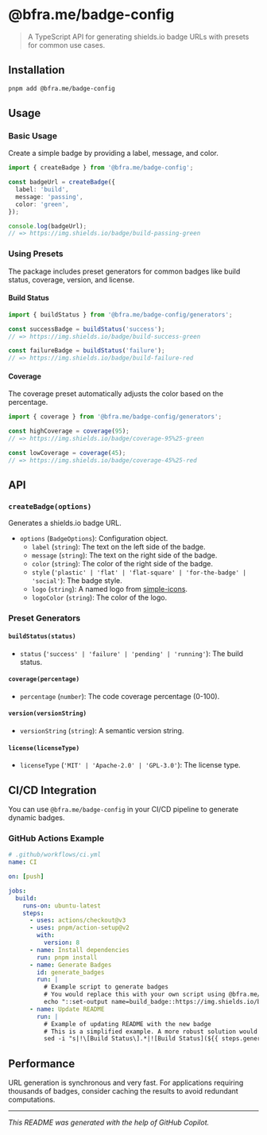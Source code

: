 # @bfra.me/badge-config

> A TypeScript API for generating shields.io badge URLs with presets for common use cases.

## Installation

```bash
pnpm add @bfra.me/badge-config
```

## Usage

### Basic Usage

Create a simple badge by providing a label, message, and color.

```typescript
import { createBadge } from '@bfra.me/badge-config';

const badgeUrl = createBadge({
  label: 'build',
  message: 'passing',
  color: 'green',
});

console.log(badgeUrl);
// => https://img.shields.io/badge/build-passing-green
```

### Using Presets

The package includes preset generators for common badges like build status, coverage, version, and license.

#### Build Status

```typescript
import { buildStatus } from '@bfra.me/badge-config/generators';

const successBadge = buildStatus('success');
// => https://img.shields.io/badge/build-success-green

const failureBadge = buildStatus('failure');
// => https://img.shields.io/badge/build-failure-red
```

#### Coverage

The coverage preset automatically adjusts the color based on the percentage.

```typescript
import { coverage } from '@bfra.me/badge-config/generators';

const highCoverage = coverage(95);
// => https://img.shields.io/badge/coverage-95%25-green

const lowCoverage = coverage(45);
// => https://img.shields.io/badge/coverage-45%25-red
```

## API

### `createBadge(options)`

Generates a shields.io badge URL.

- `options` (`BadgeOptions`): Configuration object.
  - `label` (`string`): The text on the left side of the badge.
  - `message` (`string`): The text on the right side of the badge.
  - `color` (`string`): The color of the right side of the badge.
  - `style` (`'plastic' | 'flat' | 'flat-square' | 'for-the-badge' | 'social'`): The badge style.
  - `logo` (`string`): A named logo from [simple-icons](https://simpleicons.org/).
  - `logoColor` (`string`): The color of the logo.

### Preset Generators

#### `buildStatus(status)`

- `status` (`'success' | 'failure' | 'pending' | 'running'`): The build status.

#### `coverage(percentage)`

- `percentage` (`number`): The code coverage percentage (0-100).

#### `version(versionString)`

- `versionString` (`string`): A semantic version string.

#### `license(licenseType)`

- `licenseType` (`'MIT' | 'Apache-2.0' | 'GPL-3.0'`): The license type.

## CI/CD Integration

You can use `@bfra.me/badge-config` in your CI/CD pipeline to generate dynamic badges.

### GitHub Actions Example

```yaml
# .github/workflows/ci.yml
name: CI

on: [push]

jobs:
  build:
    runs-on: ubuntu-latest
    steps:
      - uses: actions/checkout@v3
      - uses: pnpm/action-setup@v2
        with:
          version: 8
      - name: Install dependencies
        run: pnpm install
      - name: Generate Badges
        id: generate_badges
        run: |
          # Example script to generate badges
          # You would replace this with your own script using @bfra.me/badge-config
          echo "::set-output name=build_badge::https://img.shields.io/badge/build-passing-green"
      - name: Update README
        run: |
          # Example of updating README with the new badge
          # This is a simplified example. A more robust solution would use a templating engine.
          sed -i "s|!\[Build Status\].*|![Build Status](${{ steps.generate_badges.outputs.build_badge }})|" README.md

```

## Performance

URL generation is synchronous and very fast. For applications requiring thousands of badges, consider caching the results to avoid redundant computations.

---

*This README was generated with the help of GitHub Copilot.*

